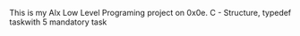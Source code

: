 This is my Alx Low Level Programing project on 0x0e. C - Structure, typedef taskwith 5 mandatory task

